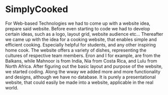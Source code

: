 # SimplyCooked
For Web-based Technologies we had to come up with a website idea, prepare said website.
Before even starting to code we had to develop certain ideas, such as a logo, layout grid, website audience etc...
Thereafter we came up with the idea for a cooking website, that enables simple and efficient cooking. Especially helpful for students, and any other inspiring home cook.
The website offers a variety of dishes, representing the cultures of respective team members. Eron and I for example, are from the Balkans, while Mahnoor is from India, 
Nia from Costa Rica, and Lulu from North Africa.
After figuring out the basic layout and purpose of the website, we started coding.
Along the wway we added more and more functionality and designs, although we have no database. It is purely a presentational website, 
that could easily be made into a website, applicable in the real world.
